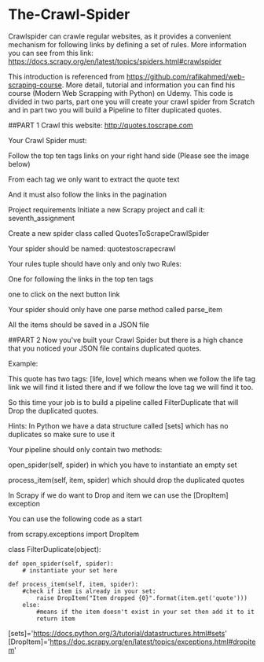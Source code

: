 # The-Crawl-Spider
Crawlspider can crawle regular websites, as it provides a convenient mechanism for following links by defining  a set of rules. More information you can see from this link: https://docs.scrapy.org/en/latest/topics/spiders.html#crawlspider

This introduction is referenced from https://github.com/rafikahmed/web-scraping-course.
More detail, tutorial and information you can find his course (Modern Web Scrapping with Python) on Udemy.
This code is divided in two parts, part one you will create your crawl spider from Scratch and in part two you will build a Pipeline to filter duplicated quotes.

##PART 1
Crawl this website: http://quotes.toscrape.com

Your Crawl Spider must:

Follow the top ten tags links on your right hand side (Please see the image below)

From each tag we only want to extract the quote text

And it must also follow the links in the pagination

Project requirements
Initiate a new Scrapy project and call it: seventh_assignment

Create a new spider class called QuotesToScrapeCrawlSpider

Your spider should be named: quotestoscrapecrawl

Your rules tuple should have only and only two Rules:

One for following the links in the top ten tags

one to click on the next button link

Your spider should only have one parse method called parse_item

All the items should be saved in a JSON file

##PART 2
Now you've built your Crawl Spider but there is a high chance that you noticed your JSON file contains duplicated quotes.

Example:

This quote has two tags: [life, love] which means when we follow the life tag link we will find it listed there and if we follow the love tag we will find it too.

So this time your job is to build a pipeline called FilterDuplicate that will Drop the duplicated quotes.

Hints:
In Python we have a data structure called [sets] which has no duplicates so make sure to use it

Your pipeline should only contain two methods:

open_spider(self, spider) in which you have to instantiate an empty set

process_item(self, item, spider) which should drop the duplicated quotes

In Scrapy if we do want to Drop and item we can use the [DropItem] exception

You can use the following code as a start

from scrapy.exceptions import DropItem
 
class FilterDuplicate(object):
    
    def open_spider(self, spider):
        # instantiate your set here 
 
    def process_item(self, item, spider):
        #check if item is already in your set:
            raise DropItem("Item dropped {0}".format(item.get('quote')))
        else:
            #means if the item doesn't exist in your set then add it to it
            return item
            
[sets]='https://docs.python.org/3/tutorial/datastructures.html#sets'            
[DropItem]='https://doc.scrapy.org/en/latest/topics/exceptions.html#dropitem'
